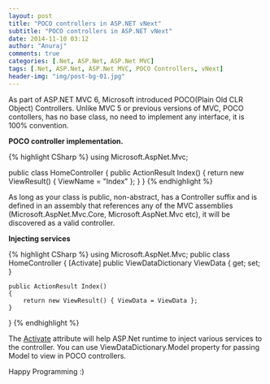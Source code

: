 ```yaml
---
layout: post
title: "POCO controllers in ASP.NET vNext"
subtitle: "POCO controllers in ASP.NET vNext"
date: 2014-11-10 03:12
author: "Anuraj"
comments: true
categories: [.Net, ASP.Net, ASP.Net MVC]
tags: [.Net, ASP.Net, ASP.Net MVC, POCO Controllers, vNext]
header-img: "img/post-bg-01.jpg"
---
```

As part of ASP.NET MVC 6, Microsoft introduced POCO(Plain Old CLR Object) Controllers. Unlike MVC 5 or previous versions of MVC, POCO contollers, has no base class, no need to implement any interface, it is 100% convention. 

**POCO controller implementation.**

{% highlight CSharp %}
using Microsoft.AspNet.Mvc;

public class HomeController
{
	public ActionResult Index()
	{
		return new ViewResult() { ViewName = "Index" };
	}
}
{% endhighlight %}

As long as your class is public, non-abstract, has a Controller suffix and is defined in an assembly that references any of the MVC assemblies (Microsoft.AspNet.Mvc.Core, Microsoft.AspNet.Mvc etc), it will be discovered as a valid controller. 

**Injecting services**

{% highlight CSharp %}
using Microsoft.AspNet.Mvc;
public class HomeController
{
    [Activate]
    public ViewDataDictionary ViewData { get; set; }

    public ActionResult Index()
    {
        return new ViewResult() { ViewData = ViewData };
    }
}
{% endhighlight %}

The [Activate](https://github.com/aspnet/Mvc/blob/dev/src/Microsoft.AspNet.Mvc.Core/ActivateAttribute.cs) attribute will help ASP.Net runtime to inject various services to the controller. You can use ViewDataDictionary.Model property for passing Model to view in POCO controllers.

Happy Programming :)
